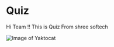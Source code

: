 # Quiz
Hi Team !!
This is Quiz From shree softech

![Image of Yaktocat](https://octodex.github.com/images/yaktocat.png)
